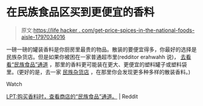 # 在民族食品区买到更便宜的香料

> 原文:[https://life hacker . com/get-price-spices-in-the-national-foods-aisle-1797034016](https://lifehacker.com/get-cheaper-spices-in-the-ethnic-foods-aisle-1797034016)

一磅一磅的罐装香料是你厨房里最贵的物品。散装的要便宜得多，你最好的选择是民族杂货店。但是如果你被困在一家普通超市里(redditor erahwahh 说)， [去看看“民族食品”通道](https://www.reddit.com/r/LifeProTips/comments/6o02yp/lpt_when_buying_spices_check_the_stores_ethnic/) ，那里的香料更可能装在更大、更便宜的塑料罐子或塑料袋里。(更好的是，去一家 [民族杂货店](https://lifehacker.com/fill-your-own-spice-jars-for-convenience-and-savings-5537012) ，在那里你会发现更多种多样的散装香料。)

Watch

[LPT:购买香料时，查看商店的“民族食品”通道。](https://www.reddit.com/r/LifeProTips/comments/6o02yp/lpt_when_buying_spices_check_the_stores_ethnic/) | Reddit